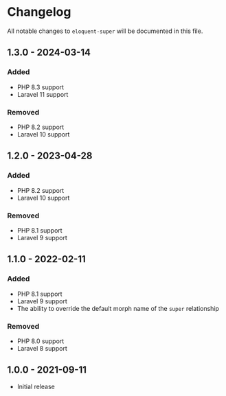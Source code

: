 # Changelog

All notable changes to `eloquent-super` will be documented in this file.

## 1.3.0 - 2024-03-14

### Added

- PHP 8.3 support
- Laravel 11 support

### Removed

- PHP 8.2 support
- Laravel 10 support

## 1.2.0 - 2023-04-28

### Added

- PHP 8.2 support
- Laravel 10 support

### Removed

- PHP 8.1 support
- Laravel 9 support

## 1.1.0 - 2022-02-11

### Added

- PHP 8.1 support
- Laravel 9 support
- The ability to override the default morph name of the `super` relationship

### Removed

- PHP 8.0 support
- Laravel 8 support

## 1.0.0 - 2021-09-11

- Initial release
